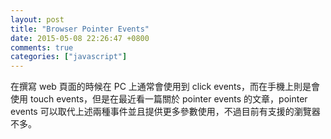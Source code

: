 ```yaml
---
layout: post
title: "Browser Pointer Events"
date: 2015-05-08 22:26:47 +0800
comments: true
categories: ["javascript"]
---
```



<!-- more -->

在撰寫 web 頁面的時候在 PC 上通常會使用到 click events，而在手機上則是會使用 touch events，但是在最近看一篇關於
 pointer events 的文章，pointer events 可以取代上述兩種事件並且提供更多參數使用，不過目前有支援的瀏覽器不多。


